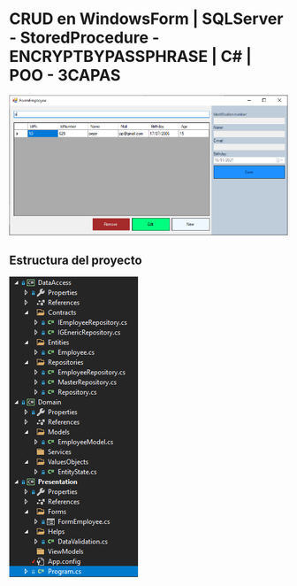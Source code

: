 # CRUD en WindowsForm | SQLServer - StoredProcedure - ENCRYPTBYPASSPHRASE | C# | POO - 3CAPAS

![Formulario](https://github.com/VictorDamian/crud_tres_capas/blob/master/img/inicio.png)

## Estructura del proyecto

![alt text](https://github.com/VictorDamian/crud_tres_capas/blob/master/img/estruc.png)